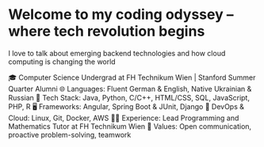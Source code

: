 # Welcome to my coding odyssey – where tech revolution begins

I love to talk about emerging backend technologies and how cloud computing is changing the world

🎓 Computer Science Undergrad at FH Technikum Wien | Stanford Summer Quarter Alumni
🌐 Languages: Fluent German & English, Native Ukrainian & Russian
🔧 Tech Stack: Java, Python, C/C++, HTML/CSS, SQL, JavaScript, PHP, R
🖥️ Frameworks: Angular, Spring Boot & JUnit, Django
🚀 DevOps & Cloud: Linux, Git, Docker, AWS
👨‍💻 Experience: Lead Programming and Mathematics Tutor at FH Technikum Wien
🌟 Values: Open communication, proactive problem-solving, teamwork
